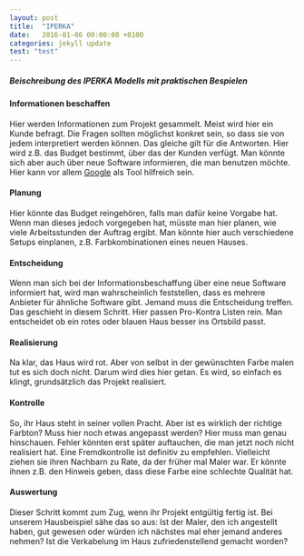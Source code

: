 ```yaml
---
layout: post
title:  "IPERKA"
date:   2016-01-06 00:00:00 +0100
categories: jekyll update
test: "test"
---
```

##### Beischreibung des IPERKA Modells mit praktischen Bespielen
#### Informationen beschaffen
Hier werden Informationen zum Projekt gesammelt. Meist wird hier ein Kunde befragt.
Die Fragen sollten möglichst konkret sein, so dass sie von jedem interpretiert werden können. Das gleiche
gilt für die Antworten. Hier wird z.B. das Budget bestimmt, über das der Kunden verfügt. Man könnte
sich aber auch über neue Software informieren, die man benutzen möchte. Hier kann vor allem [Google]
als Tool hilfreich sein.

#### Planung
Hier könnte das Budget reingehören, falls man dafür keine Vorgabe hat. Wenn man dieses jedoch vorgegeben hat, müsste man hier planen, wie viele Arbeitsstunden der Auftrag ergibt. Man könnte hier auch verschiedene Setups einplanen, z.B. Farbkombinationen eines neuen Hauses.

#### Entscheidung
Wenn man sich bei der Informationsbeschaffung über eine neue Software informiert hat, wird man wahrscheinlich feststellen, dass es
mehrere Anbieter für ähnliche Software gibt. Jemand muss die Entscheidung treffen. Das geschieht in
diesem Schritt. Hier passen Pro-Kontra Listen rein. Man entscheidet ob ein rotes oder blauen Haus besser ins Ortsbild passt.

#### Realisierung
Na klar, das Haus wird rot. Aber von selbst in der gewünschten Farbe malen tut es sich doch nicht. Darum
wird dies hier getan. Es wird, so einfach es klingt, grundsätzlich das Projekt realisiert.

#### Kontrolle
So, ihr Haus steht in seiner vollen Pracht. Aber ist es wirklich der richtige Farbton? Muss hier noch etwas angepasst werden? Hier muss man genau hinschauen. Fehler könnten erst später auftauchen, die man jetzt
noch nicht realisiert hat. Eine Fremdkontrolle ist definitiv zu emp­fehlen. Vielleicht ziehen sie ihren Nachbarn zu Rate, da der
früher mal Maler war. Er könnte ihnen z.B. den Hinweis geben, dass diese Farbe eine schlechte Qualität hat.

#### Auswertung
Dieser Schritt kommt zum Zug, wenn ihr Projekt entgültig fertig ist. Bei unserem Hausbeispiel sähe das so aus:
Ist der Maler, den ich angestellt haben, gut gewesen oder würden ich nächstes mal eher jemand anderes
nehmen? Ist die Verkabelung im Haus zufriedenstellend gemacht worden?

[Google]: <http://google.ch>
